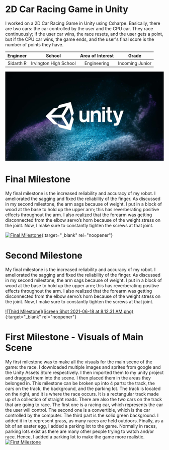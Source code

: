 ﻿# 2D Car Racing Game in Unity
I worked on a 2D Car Racing Game in Unity using Csharpe. Basically, there are two cars: the car controlled by the user and the CPU car. They race continuously; If the user car wins, the race resets, and the user gets a point, but if the CPU car wins, the game ends, and the user's final score is the number of points they have.

| **Engineer** | **School** | **Area of Interest** | **Grade** |
|:--:|:--:|:--:|:--:|
| Sidarth R | Irvington High School | Engineering | Incoming Junior

![Headstone Image](unity.jpeg)
  
# Final Milestone
My final milestone is the increased reliability and accuracy of my robot. I ameliorated the sagging and fixed the reliability of the finger. As discussed in my second milestone, the arm sags because of weight. I put in a block of wood at the base to hold up the upper arm; this has reverberating positive effects throughout the arm. I also realized that the forearm was getting disconnected from the elbow servo’s horn because of the weight stress on the joint. Now, I make sure to constantly tighten the screws at that joint. 

[![Final Milestone](https://res.cloudinary.com/marcomontalbano/image/upload/v1612573869/video_to_markdown/images/youtube--F7M7imOVGug-c05b58ac6eb4c4700831b2b3070cd403.jpg )](https://www.youtube.com/watch?v=F7M7imOVGug&feature=emb_logo "Final Milestone"){:target="_blank" rel="noopener"}

# Second Milestone
My final milestone is the increased reliability and accuracy of my robot. I ameliorated the sagging and fixed the reliability of the finger. As discussed in my second milestone, the arm sags because of weight. I put in a block of wood at the base to hold up the upper arm; this has reverberating positive effects throughout the arm. I also realized that the forearm was getting disconnected from the elbow servo’s horn because of the weight stress on the joint. Now, I make sure to constantly tighten the screws at that joint.

[![Third Milestone](Screen Shot 2021-06-18 at 8.12.31 AM.png)](https://www.youtube.com/watch?v=y3VAmNlER5Y&feature=emb_logo "Second Milestone"){:target="_blank" rel="noopener"}
# First Milestone - Visuals of Main Scene
  
My first milestone was to make all the visuals for the main scene of the game: the race. I downloaded multiple images and sprites from google and the Unity Assets Store respectively. I then imported them to my unity project and dragged them into the scene. I then placed them in the areas they belonged in. This milestone can be broken up into 4 parts: the track, the cars on the track, the background, and the parking lot. The track is located on the right, and it is where the race occurs. It is a rectangular track made up of a collection of straight roads. There are also the two cars on the track that are going to race. The first one is a racing car, which represents the car the user will control. The second one is a convertible, which is the car controlled by the computer. The third part is the solid green background. I added it in to represent grass, as many races are held outdoors. Finally, as a bit of an easter egg, I added a parking lot to the game. Normally in races, parking lots exist as there are many other people trying to watch and/or race. Hence, I added a parking lot to make the game more realistic.   
[![First Milestone](https://res.cloudinary.com/marcomontalbano/image/upload/v1612574117/video_to_markdown/images/youtube--CaCazFBhYKs-c05b58ac6eb4c4700831b2b3070cd403.jpg)](https://youtu.be/Z1HSOnt46i0)
